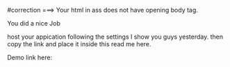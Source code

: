 #correction ===> Your html in ass does not have opening body tag.


You did a nice Job


host your  appication following the settings I show you guys yesterday. 
then copy the link and place it inside this read me here.


Demo link here: 
